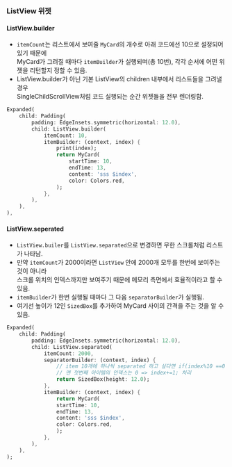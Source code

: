 ### ListView 위젯
#### ListView.builder
- `itemCount`는 리스트에서 보여줄 `MyCard`의 개수로 아래 코드에선 10으로 설정되어 있기 때문에<br/>
MyCard가 그려질 때마다 `itemBuilder`가 실행되며(총 10번), 각각 순서에 어떤 위젯을 리턴할지 정할 수 있음.
- ListView.builder가 아닌 기본 ListView의 children 내부에서 리스트들을 그려낼 경우<br/> SingleChildScrollView처럼 코드 실행되는 순간 위젯들을 전부 렌더링함. 

```dart
Expanded(
    child: Padding(
        padding: EdgeInsets.symmetric(horizontal: 12.0),
        child: ListView.builder(
            itemCount: 10, 
            itemBuilder: (context, index) {
                print(index);
                return MyCard(
                    startTime: 10,
                    endTime: 13,
                    content: 'sss $index',
                    color: Colors.red,
                );
            },
        ),
    ),
),
```



#### ListView.seperated
- `ListView.builer`를 `ListView.separated`으로 변경하면 무한 스크롤처럼 리스트가 나타남. 
- 만약 `itemCount`가 2000이라면 `ListView` 안에 2000개 모두를 한번에 보여주는 것이 아니라<br/>
스크롤 위치의 인덱스까지만 보여주기 때문에 메모리 측면에서 효율적이라고 할 수 있음.
- `itemBuilder`가 한번 실행될 때마다 그 다음 `separatorBuilder`가 실행됨. 
- 여기선 높이가 12인 `SizedBox`를 추가하여 MyCard 사이의 간격을 주는 것을 알 수 있음.

```dart
Expanded(
    child: Padding(
        padding: EdgeInsets.symmetric(horizontal: 12.0),
        child: ListView.separated(
            itemCount: 2000, 
            separatorBuilder: (context, index) {
                // item 10개에 하나씩 separated 하고 싶다면 if(index%10 ==0)일때만 리턴
                // 맨 첫번째 아이템의 인덱스는 0 => index+=1; 처리
                return SizedBox(height: 12.0);
            },
            itemBuilder: (context, index) {
                return MyCard(
                startTime: 10,
                endTime: 13,
                content: 'sss $index',
                color: Colors.red,
                );
            },
        ),
    ),
);
```
